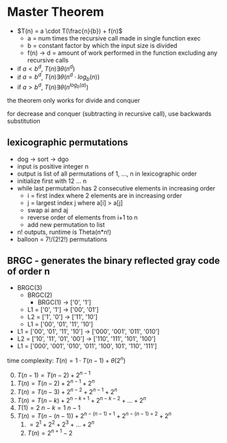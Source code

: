 # Master Theorem

- $T(n) = a \cdot T(\frac{n}{b}) + f(n)$
  - a = num times the recursive call made in single function exec
  - b = constant factor by which the input size is divided
  - f(n) -> d = amount of work performed in the function excluding any recursive calls
- if $a < b^{d}$, $T(n) \exists \theta (n^{d})$
- if $a = b^{d}$, $T(n) \exists \theta (n^{d} \cdot log_{b} (n))$
- if $a > b^{d}$, $T(n) \exists \theta (n^{log_{b} (a)})$

the theorem only works for divide and conquer

for decrease and conquer (subtracting in recursive call), use backwards substitution

## lexicographic permutations

- dog -> sort -> dgo
- input is positive integer n
- output is list of all permutations of 1, ..., n in lexicographic order
- initialize first with 12 ... n
- while last permutation has 2 consecutive elements in increasing order
  - i = first index where 2 elements are in increasing order
  - j = largest index j where a[i] > a[j]
  - swap ai and aj
  - reverse order of elements from i+1 to n
  - add new permutation to list
- n! outputs, runtime is Theta(n*n!)
- balloon = 7!/(2!2!) permutations

## BRGC - generates the binary reflected gray code of order n

- BRGC(3)
  - BRGC(2)
    - BRGC(1) -> ['0', '1']
  - L1 = ['0', '1'] -> ['00', '01']
  - L2 = ['1', '0'] -> ['11', '10']
  - L1 = ['00', '01', '11', '10']
- L1 = ['00', '01', '11', '10'] -> ['000', '001', '011', '010']
- L2 = ['10', '11', '01', '00'] -> ['110', '111', '101', '100']
- L1 = ['000', '001', '010', '011', '100', 101', '110', '111']

time complexity: $T(n) = 1 \cdot T(n - 1) + \theta(2^{n})$

0. $T(n-1) = T(n-2) + 2^{n  - 1}$
1. $T(n) = T(n-2) + 2^{n-1} + 2^{n}$
2. $T(n) = T(n-3) + 2^{n-2} + 2^{n-1} + 2^{n}$
3. $T(n) = T(n-k) + 2^{n-k+1} + 2^{n-k-2} + ... + 2^{n}$
4. $T(1) = 2$ $n-k=1$ $n - 1$
5. $T(n) = T(n-(n-1)) + 2^{n-(n-1)+1} + 2^{n-(n-1)+2} + 2^{n}$
   1. $= 2^{1} + 2^{2} + 2^{3} + ... + 2^{n}$
   2. $T(n) = 2^{n+1} - 2$
